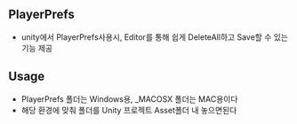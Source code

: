 ## PlayerPrefs
- unity에서 PlayerPrefs사용시, Editor를 통해 쉽게 DeleteAll하고 Save할 수 있는 기능 제공  

## Usage
- PlayerPrefs 폴더는 Windows용, _MACOSX 폴더는 MAC용이다  
- 해당 환경에 맞춰 폴더를 Unity 프로젝트 Asset폴더 내 놓으면된다  